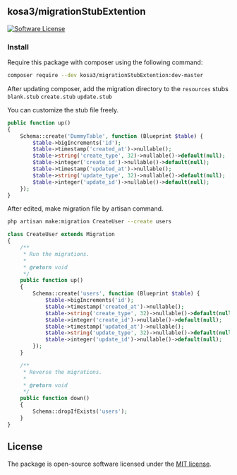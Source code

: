 ## kosa3/migrationStubExtention
[![Software License][ico-license]](LICENSE.md)

### Install
Require this package with composer using the following command:

```bash
composer require --dev kosa3/migrationStubExtention:dev-master
```

After updating composer, add the migration directory to the `resources` stubs `blank.stub` `create.stub` `update.stub`

You can customize the stub file freely.

```php
public function up()
{
    Schema::create('DummyTable', function (Blueprint $table) {
        $table->bigIncrements('id');
        $table->timestamp('created_at')->nullable();
        $table->string('create_type', 32)->nullable()->default(null);
        $table->integer('create_id')->nullable()->default(null);
        $table->timestamp('updated_at')->nullable();
        $table->string('update_type', 32)->nullable()->default(null);
        $table->integer('update_id')->nullable()->default(null);
    });
}

```

After edited, make migration file by artisan command.

```bash
php artisan make:migration CreateUser --create users
```

```php
class CreateUser extends Migration
{
    /**
     * Run the migrations.
     *
     * @return void
     */
    public function up()
    {
        Schema::create('users', function (Blueprint $table) {
            $table->bigIncrements('id');
            $table->timestamp('created_at')->nullable();
            $table->string('create_type', 32)->nullable()->default(null);
            $table->integer('create_id')->nullable()->default(null);
            $table->timestamp('updated_at')->nullable();
            $table->string('update_type', 32)->nullable()->default(null);
            $table->integer('update_id')->nullable()->default(null);
        });
    }

    /**
     * Reverse the migrations.
     *
     * @return void
     */
    public function down()
    {
        Schema::dropIfExists('users');
    }
}

```


## License

The package is open-source software licensed under the [MIT license](https://opensource.org/licenses/MIT).

[ico-license]: https://img.shields.io/badge/license-MIT-brightgreen.svg?style=flat-square

